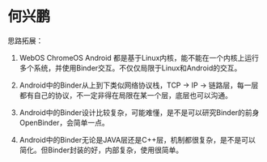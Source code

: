 # 何兴鹏

思路拓展：

1. WebOS ChromeOS Android 都是基于Linux内核，能不能在一个内核上运行多个系统，并使用Binder交互。不仅仅局限于Linux和Android的交互。

2. Android中的Binder从上到下类似网络协议栈，TCP -> IP -> 链路层，每一层都有自己的协议，不一定非得在局限在某一个层，底层也可以沟通。

3. Android中的Binder设计比较复杂，可能难懂，是不是可以研究Binder的前身OpenBinder，会简单一点。

4. Android中的Binder无论是JAVA层还是C++层，机制都很复杂，是不是可以简化。但Binder封装的好，内部复杂，使用很简单。
